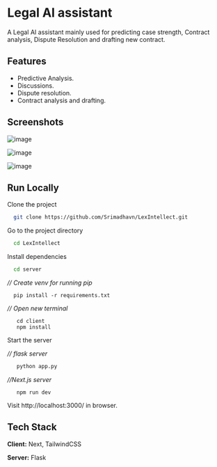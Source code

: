 
# Legal AI assistant

A Legal AI assistant mainly used for predicting case strength, Contract analysis, Dispute Resolution and drafting new contract. 

## Features

- Predictive Analysis.
- Discussions.
- Dispute resolution.
- Contract analysis and drafting. 


## Screenshots

![image](https://github.com/user-attachments/assets/df0d70c9-46d5-454a-adc4-2c78960ce035)

![image](https://github.com/user-attachments/assets/2e0d1bf9-7cbf-4aa8-92b3-6d084e1ca46b)

![image](https://github.com/user-attachments/assets/661f8edb-6d1f-40a2-8a4f-bca2366961fc)


## Run Locally

Clone the project

```bash
  git clone https://github.com/Srimadhavn/LexIntellect.git
```

Go to the project directory

```bash
  cd LexIntellect
```

Install dependencies

```bash
  cd server
```
*// Create venv for running pip*
```
  pip install -r requirements.txt
```

*// Open new terminal*
```  
   cd client
   npm install
```

Start the server

*// flask server*
```bash
   python app.py
```

*//Next.js server*

```
   npm run dev

```
 Visit http://localhost:3000/ in browser.



## Tech Stack

**Client:** Next, TailwindCSS

**Server:** Flask
